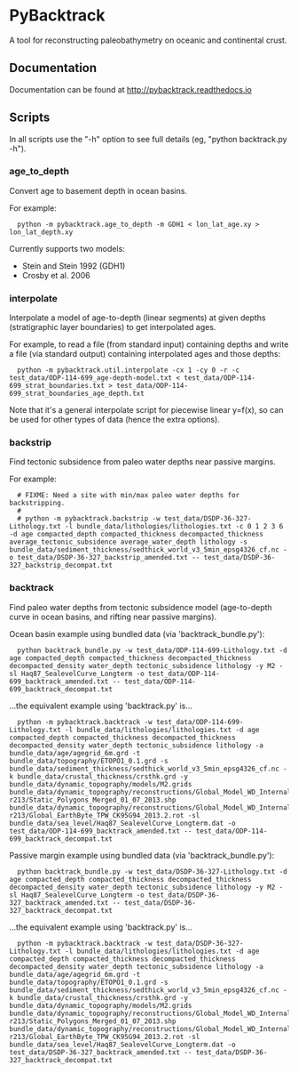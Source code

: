 # PyBacktrack

A tool for reconstructing paleobathymetry on oceanic and continental crust.

## Documentation

Documentation can be found at http://pybacktrack.readthedocs.io

## Scripts

In all scripts use the "-h" option to see full details (eg, "python backtrack.py -h").

### age_to_depth

Convert age to basement depth in ocean basins.

For example:

```
  python -m pybacktrack.age_to_depth -m GDH1 < lon_lat_age.xy > lon_lat_depth.xy
```

Currently supports two models:

* Stein and Stein 1992 (GDH1)
* Crosby et al. 2006

### interpolate

Interpolate a model of age-to-depth (linear segments) at given depths (stratigraphic layer boundaries) to get interpolated ages.

For example, to read a file (from standard input) containing depths and write a file (via standard output) containing interpolated ages and those depths:

```
  python -m pybacktrack.util.interpolate -cx 1 -cy 0 -r -c test_data/ODP-114-699_age-depth-model.txt < test_data/ODP-114-699_strat_boundaries.txt > test_data/ODP-114-699_strat_boundaries_age_depth.txt
```

Note that it's a general interpolate script for piecewise linear y=f(x), so can be used for other types of data (hence the extra options).

### backstrip

Find tectonic subsidence from paleo water depths near passive margins.

For example:

```
  # FIXME: Need a site with min/max paleo water depths for backstripping.
  #
  # python -m pybacktrack.backstrip -w test_data/DSDP-36-327-Lithology.txt -l bundle_data/lithologies/lithologies.txt -c 0 1 2 3 6 -d age compacted_depth compacted_thickness decompacted_thickness average_tectonic_subsidence average_water_depth lithology -s bundle_data/sediment_thickness/sedthick_world_v3_5min_epsg4326_cf.nc -o test_data/DSDP-36-327_backstrip_amended.txt -- test_data/DSDP-36-327_backstrip_decompat.txt
```

### backtrack

Find paleo water depths from tectonic subsidence model (age-to-depth curve in ocean basins, and rifting near passive margins).

Ocean basin example using bundled data (via 'backtrack_bundle.py'):

```
  python backtrack_bundle.py -w test_data/ODP-114-699-Lithology.txt -d age compacted_depth compacted_thickness decompacted_thickness decompacted_density water_depth tectonic_subsidence lithology -y M2 -sl Haq87_SealevelCurve_Longterm -o test_data/ODP-114-699_backtrack_amended.txt -- test_data/ODP-114-699_backtrack_decompat.txt
```

...the equivalent example using 'backtrack.py' is...

```
  python -m pybacktrack.backtrack -w test_data/ODP-114-699-Lithology.txt -l bundle_data/lithologies/lithologies.txt -d age compacted_depth compacted_thickness decompacted_thickness decompacted_density water_depth tectonic_subsidence lithology -a bundle_data/age/agegrid_6m.grd -t bundle_data/topography/ETOPO1_0.1.grd -s bundle_data/sediment_thickness/sedthick_world_v3_5min_epsg4326_cf.nc -k bundle_data/crustal_thickness/crsthk.grd -y bundle_data/dynamic_topography/models/M2.grids bundle_data/dynamic_topography/reconstructions/Global_Model_WD_Internal_Release_2013.2-r213/Static_Polygons_Merged_01_07_2013.shp bundle_data/dynamic_topography/reconstructions/Global_Model_WD_Internal_Release_2013.2-r213/Global_EarthByte_TPW_CK95G94_2013.2.rot -sl bundle_data/sea_level/Haq87_SealevelCurve_Longterm.dat -o test_data/ODP-114-699_backtrack_amended.txt -- test_data/ODP-114-699_backtrack_decompat.txt
```
  
Passive margin example using bundled data (via 'backtrack_bundle.py'):

```
  python backtrack_bundle.py -w test_data/DSDP-36-327-Lithology.txt -d age compacted_depth compacted_thickness decompacted_thickness decompacted_density water_depth tectonic_subsidence lithology -y M2 -sl Haq87_SealevelCurve_Longterm -o test_data/DSDP-36-327_backtrack_amended.txt -- test_data/DSDP-36-327_backtrack_decompat.txt
```

...the equivalent example using 'backtrack.py' is...

```
  python -m pybacktrack.backtrack -w test_data/DSDP-36-327-Lithology.txt -l bundle_data/lithologies/lithologies.txt -d age compacted_depth compacted_thickness decompacted_thickness decompacted_density water_depth tectonic_subsidence lithology -a bundle_data/age/agegrid_6m.grd -t bundle_data/topography/ETOPO1_0.1.grd -s bundle_data/sediment_thickness/sedthick_world_v3_5min_epsg4326_cf.nc -k bundle_data/crustal_thickness/crsthk.grd -y bundle_data/dynamic_topography/models/M2.grids bundle_data/dynamic_topography/reconstructions/Global_Model_WD_Internal_Release_2013.2-r213/Static_Polygons_Merged_01_07_2013.shp bundle_data/dynamic_topography/reconstructions/Global_Model_WD_Internal_Release_2013.2-r213/Global_EarthByte_TPW_CK95G94_2013.2.rot -sl bundle_data/sea_level/Haq87_SealevelCurve_Longterm.dat -o test_data/DSDP-36-327_backtrack_amended.txt -- test_data/DSDP-36-327_backtrack_decompat.txt
```
